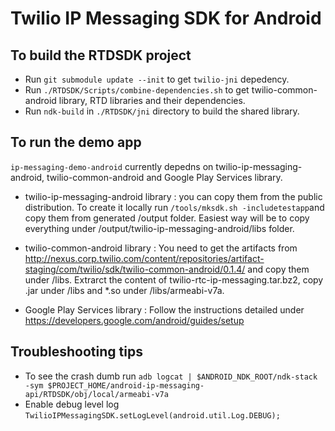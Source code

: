 # Twilio IP Messaging SDK for Android #
 
## To build the RTDSDK project ##

* Run `git submodule update --init` to get `twilio-jni` depedency.
* Run `./RTDSDK/Scripts/combine-dependencies.sh` to get twilio-common-android library, RTD libraries and their dependencies.
* Run `ndk-build` in `./RTDSDK/jni` directory to build the shared library.



## To run the demo app ##

`ip-messaging-demo-android` currently depedns on twilio-ip-messaging-android, twilio-common-android and Google Play Services library. 

* twilio-ip-messaging-android library : you can copy them from the public distribution. To create it locally run `/tools/mksdk.sh -includetestapp`and copy them from generated /output folder. Easiest way will be to copy everything under /output/twilio-ip-messaging-android/libs folder.
* twilio-common-android library : You need to get the artifacts from http://nexus.corp.twilio.com/content/repositories/artifact-staging/com/twilio/sdk/twilio-common-android/0.1.4/ and copy them under /libs. Extrarct the content of twilio-rtc-ip-messaging.tar.bz2, copy .jar under /libs and *.so under /libs/armeabi-v7a. 

* Google Play Services library : Follow the instructions detailed under https://developers.google.com/android/guides/setup


## Troubleshooting tips ##

* To see the crash dumb run `adb logcat | $ANDROID_NDK_ROOT/ndk-stack -sym $PROJECT_HOME/android-ip-messaging-api/RTDSDK/obj/local/armeabi-v7a`
* Enable debug level log `TwilioIPMessagingSDK.setLogLevel(android.util.Log.DEBUG);`
